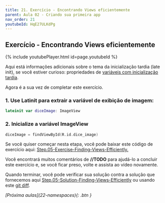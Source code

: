 ```yaml
---
title: 21. Exercício - Encontrando Views eficientemente
parent: Aula 02 - Criando sua primeira app
nav_order: 21
youtubeId: HqE27ULKdPg
---
```


## Exercício - Encontrando Views eficientemente

{% include youtubePlayer.html id=page.youtubeId %}

Aqui está informações adicionais sobre o tema da inicialização tardia (late init), se você estiver curioso: propriedades de [variáveis com inicialização tardia](https://kotlinlang.org/docs/reference/properties.html#late-initialized-properties-and-variables).

Agora é a sua vez de completar este exercício.

### 1. Use Latinit para extrair a variável de exibição de imagem:

```kotlin
lateinit var diceImage: ImageView
```

### 2. Inicialize a variável ImageView

```kotlin
diceImage = findViewById(R.id.dice_image)
```

Se você quiser começar nesta etapa, você pode baixar este código de exercício aqui: [Step.05-Exercise-Finding-Views-Efficiently.](https://github.com/udacity/andfun-kotlin-dice-roller/archive/Step.05-Exercise-Finding-Views-Efficiently.zip)

Você encontrará muitos comentários de **//TODO** para ajudá-lo a concluir este exercício e, se você ficar preso, volte e assista ao vídeo novamente.

Quando terminar, você pode verificar sua solução contra a solução que fornecemos aqui [Step.05-Solution-Finding-Views-Efficiently](https://github.com/udacity/andfun-kotlin-dice-roller/tree/Step.05-Solution-Finding-Views-Efficiently) ou usando este [git diff](https://github.com/udacity/andfun-kotlin-dice-roller/compare/Step.05-Exercise-Finding-Views-Efficiently...Step.05-Solution-Finding-Views-Efficiently).

<span class="fs-3 float-right">
<i class="fas fa-download">[Próxima aulas](22-namespaces){: .btn }</i>
</span>
